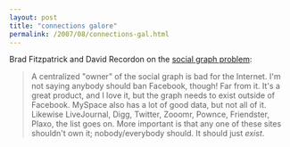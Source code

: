 ```yaml
---
layout: post
title: "connections galore"
permalink: /2007/08/connections-gal.html
---
```


Brad Fitzpatrick and David Recordon on the [social graph problem](http://bradfitz.com/social-graph-problem/):

> A centralized "owner" of the social graph is bad for the Internet. I'm not saying anybody should ban Facebook, though! Far from it. It's a great product, and I love it, but the graph needs to exist outside of Facebook. MySpace also has a lot of good data, but not all of it. Likewise LiveJournal, Digg, Twitter, Zooomr, Pownce, Friendster, Plaxo, the list goes on. More important is that any one of these sites shouldn't own it; nobody/everybody should. It should just _exist_.